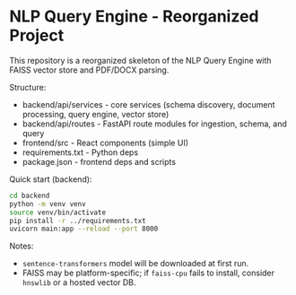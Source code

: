 # NLP Query Engine - Reorganized Project

This repository is a reorganized skeleton of the NLP Query Engine with FAISS vector store and PDF/DOCX parsing.

Structure:
- backend/api/services - core services (schema discovery, document processing, query engine, vector store)
- backend/api/routes - FastAPI route modules for ingestion, schema, and query
- frontend/src - React components (simple UI)
- requirements.txt - Python deps
- package.json - frontend deps and scripts

Quick start (backend):
```bash
cd backend
python -m venv venv
source venv/bin/activate
pip install -r ../requirements.txt
uvicorn main:app --reload --port 8000
```

Notes:
- `sentence-transformers` model will be downloaded at first run.
- FAISS may be platform-specific; if `faiss-cpu` fails to install, consider `hnswlib` or a hosted vector DB.
